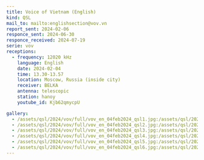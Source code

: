 ```yaml
---
title: Voice of Vietnam (English)
kind: QSL
mail_to: mailto:englishsection@vov.vn
report_sent: 2024-02-06
responce_sent: 2024-06-30
responce_received: 2024-07-19
serie: vov
receptions:
  - frequency: 12020 kHz
    language: English
    date: 2024-02-04
    time: 13.30-13.57
    location: Moscow, Russia (inside city)
    receiver: BELKA
    antenna: telescopic
    station: hanoy
    youtube_id: Kjb62qmycpU

gallery:
  - /assets/qsl/2024/vov/full/vov_en_04feb2024_qsl1.jpg:/assets/qsl/2024/vov/small/vov_en_04feb2024_qsl1.jpg
  - /assets/qsl/2024/vov/full/vov_en_04feb2024_qsl2.jpg:/assets/qsl/2024/vov/small/vov_en_04feb2024_qsl2.jpg
  - /assets/qsl/2024/vov/full/vov_en_04feb2024_qsl3.jpg:/assets/qsl/2024/vov/small/vov_en_04feb2024_qsl3.jpg
  - /assets/qsl/2024/vov/full/vov_en_04feb2024_qsl4.jpg:/assets/qsl/2024/vov/small/vov_en_04feb2024_qsl4.jpg
  - /assets/qsl/2024/vov/full/vov_en_04feb2024_qsl5.jpg:/assets/qsl/2024/vov/small/vov_en_04feb2024_qsl5.jpg
  - /assets/qsl/2024/vov/full/vov_en_04feb2024_qsl6.jpg:/assets/qsl/2024/vov/small/vov_en_04feb2024_qsl6.jpg
---
```

